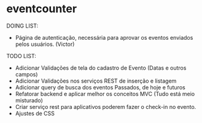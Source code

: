 # eventcounter

DOING LIST:

- Página de autenticação, necessária para aprovar os eventos enviados pelos usuários. (Victor)

TODO LIST:

- Adicionar Validações de tela do cadastro de Evento (Datas e outros campos)
- Adicionar Validações nos serviços REST de inserção e listagem
- Adicionar query de busca dos eventos Passados, de hoje e futuros
- Refatorar backend e aplicar melhor os conceitos MVC (Tudo está meio misturado)
- Criar serviço rest para aplicativos poderem fazer o check-in no evento.
- Ajustes de CSS
